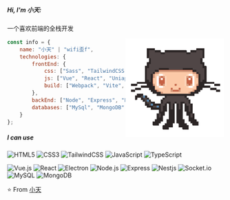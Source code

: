 ##### Hi, I'm 小天:

一个喜欢前端的全栈开发

<img align='right' src="https://github.com/xiaotianna/xiaotianna/blob/main/octocat.gif" width="230">

```javascript
const info = {
    name: "小天" | "wifi歪f",
    technologies: {
        frontEnd: {
            css: ["Sass", "TailwindCSS"],
            js: ["Vue", "React", "Uniapp", "微信小程序", "Electron"],
            build: ["Webpack", "Vite", "Rollup"]
        },
        backEnd: ["Node", "Express", "Nest.js"],
        databases: ["MySql", "MongoDB"],
    }
};
```

##### I can use

![HTML5](https://img.shields.io/badge/-HTML5-000000?style=flat&logo=html5)
![CSS3](https://img.shields.io/badge/-CSS3-000000?style=flat&logo=css3&logoColor=146eb0)
![TailwindCSS](https://img.shields.io/badge/-TailwindCSS-000000?style=flat&logo=TailwindCSS&logoColor=146eb0)
![JavaScript](https://img.shields.io/badge/-JavaScript-000000?style=flat&logo=javascript)
![TypeScript](https://img.shields.io/badge/-TypeScript-000000?style=flat&logo=typescript)

![Vue.js](https://img.shields.io/badge/-Vue-000000?style=flat&logo=Vue.js)
![React](https://img.shields.io/badge/-React-000000?style=flat&logo=React&logoColor=61DAFB)
![Electron](https://img.shields.io/badge/-Electron-000000?style=flat&logo=Electron&logoColor=61DAFB)
![Node.js](https://img.shields.io/badge/-Node.js-000000?style=flat&logo=node.js&logoColor=339933)
![Express](https://img.shields.io/badge/-Express-000000?style=flat&logo=express&logoColor=339933)
![Nestjs](https://img.shields.io/badge/-Nestjs-black?style=flat-square&logo=NestJS&logoColor=ea2756)
![Socket.io](https://img.shields.io/badge/-Socket.io-000000?style=flat&logo=Socket.io&logoColor=61DAFB)
![MySQL](https://img.shields.io/badge/-MySQL-000000?style=flat&logo=mysql)
![MongoDB](https://img.shields.io/badge/-MongoDB-000000?style=flat&logo=mongodb)

⭐️ From [小天](https://github.com/xiaotianna)
